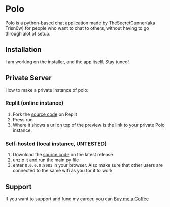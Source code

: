 # Polo
Polo is a python-based chat application made by TheSecretGunner(aka Trisn0w) for people who want to chat to others, without having to go through alot of setup.
## Installation
I am working on the installer, and the app itself. Stay tuned!

## Private Server
How to make a private instance of polo:

### Replit (online instance)
1. Fork the [source code](https://replit.com/@triscord/polo) on Replit
2. Press run
3. Where it shows a url on top of the preview is the link to your private Polo instance.

### Self-hosted (local instance, UNTESTED)
1. Download the [source code](https:/github.com/trisn0w/polo/releases) on the latest release
2. unzip it and run the main.py file
3. enter `0.0.0.0:8081` in your browser. Also make sure that other users are connected to the same wifi as you for it to work

## Support
If you want to support and fund my career, you can [Buy me a Coffee](https://www.buymeacoffee.com/secretgunner)
